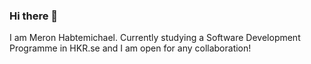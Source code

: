 ### Hi there 👋

I am Meron Habtemichael. 
Currently studying a Software Development Programme in HKR.se and I am
open for any collaboration!
